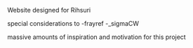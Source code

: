 Website designed for Rihsuri

special considerations to 
-frayref 
-_sigmaCW

massive amounts of inspiration and motivation for this project

